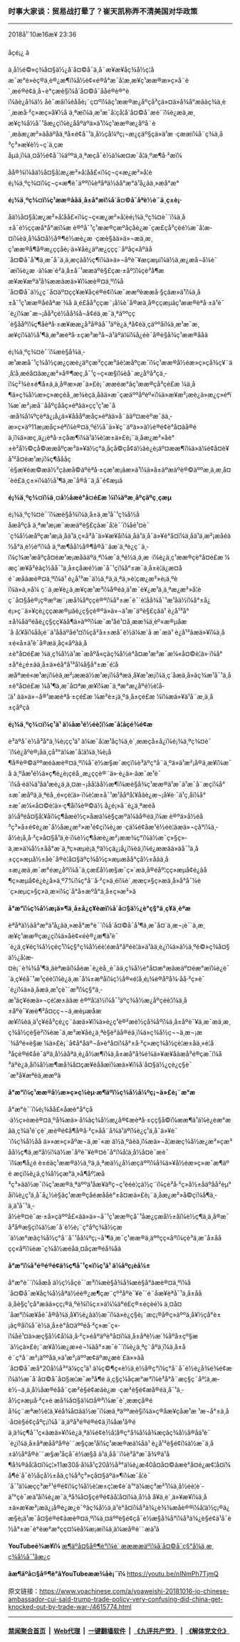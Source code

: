 ### 时事大家谈：贸易战打晕了？崔天凯称弄不清美国对华政策
------------------------

<div class="published">
 <span class="date" title="ä¸­å½æ¶é´">
  <time datetime="2018-10-16T23:36:40+08:00">
   2018å¹´10æ16æ¥ 23:36
  </time>
 </span>
</div>
<br/>
<div class="wsw">
 <span class="dateline">
  åçé¡¿ â
 </span>
 <p>
  ä¸­å½é©»ç¾å¤§ä½¿å´å¤©å¯ä¸å¨æ¥æ¥åç¾å½ç¦åæ¯æ°é»èç®ä¸è®¿æ¶ï¼å½è¢«é®å°æ¯å¦æ¸æ¥ç¹ææ®æ»ç»å¨è´¸æé®é¢ä¸å¬è°çæè§ï¼å´å¤©å¯ååé®è®°èï¼âè¿å¾ä½ åè¯æâï¼éååè¡¨ç¤ºï¼âç¹ææ®æ¿åºçå³ç­ä»¤ä»å¾å°æâãç¾ä¸­è´¸ææå·²ç»æç»­å¥½å ä¸ªæï¼ä¸­æ¹æ¯å¦çå¦å´å¤©å¯æè¨ï¼è¿æä¸æ¸æ¥ç¾å½å¯¹åæ¿ç­ï¼è¿ååºäºä»ä¹ï¼ç¹ææ®æ¿åºå¨è´¸æãæ¿æ²»ãåäºåä¸ªå±é¢å¯¹ä¸­å½çå¼ºç¡¬æ¿ç­äº§çä»ä¹æ ·çææï¼å¨ç¾ä¸­å³ç³»æ¥è½¬ç´ä¸çæåµä¸ï¼ä¸¤å½é¢å¯¼äººä¸ä¸ªæçå¯è½ä¼æ¤æ¯å¦ä¸ºæ¶å·²æï¼
 </p>
 <p>
  åå®¾ï¼åä½å¤§å­¦æ¿æ²»å­¦åå£«ï¼ç¬ç«æ¿æ²»å­¦èé¡¾ä¸ºç¾¤ï¼ç¬ç«æ¶è¯äººï¼èªåªä½ãå°æ°ä¹å¿ãä¸»æå°æ°
 </p>
 <div class="wsw__embed">
 </div>
 <p>
  <strong>
   é¡¾ä¸ºç¾¤ï¼ç¹ææ®ååä¸­å±å°æï¼å´å¤©å¯åªè½è¨ä¸ç±è¡·
  </strong>
 </p>
 <p>
  åä½å¤§å­¦æ¿æ²»å­¦åå£«ï¼ç¬ç«æ¿æ²»å­¦èé¡¾ä¸ºç¾¤è¯´ï¼ä¸­å±å¯è½ççæå°å°æï¼æ è®ºå¯¹ç¹ææ®çæºåç­å­è¿æ¯çæ­£çå³ç­èé½æ¯å¦æ­¤ï¼èä¸å¾å¤å½å®¶é½æè¿æ ·çæè§ãä»ä»¬æä¸æ¸ç¹ææ®å¶å®æ¿ç­çåè¡·ä»¥åè¿äºæ¿ç­çç¨åºåç«åºãå´å¤©å¯å¹¶ä¸æ¯å¯ä¸ä¸æçãå½ç¶ï¼ä»ä»¬åºè¯¥æçæµï¼ä½ä¸æ¿æå¬å¼è¯´æï¼è¿æ ·ä¼æ´é²ä¸­å±å¯¹ææäºè§£çæ·±åº¦ï¼çè³å¶ææ¥æ¥æºä¹å¾ææãæä»¥ï¼æè®¤ä¸ºï¼å´å¤©å¯ä½¿ç¨å¤äº¤ç­ç¥æ¥åç­é®é¢ï¼æ¯ææºèææå·§çãæ»ä¹ï¼ä¸­å±å¯¹ç¹ææ®åéåªæ´¾å ä¸é£åå³ç­çæ¨¡å¼è¯å®æä¸å®ççæµãç¹ææ®èªå·±ä¹è¯´è¿ï¼æ¯æ¬¡åå³ç­é½åå¾å¬å¢éä¸­æ¯ä¸ªäººçç´è§ååºï¼ç¶åèªå·±æ¥ææ¿å³å®ãå¯¹äºè¿ä¸ªå¢éä¸­çäººåï¼ä¸­æ¹æ¯æ¸æ¥çï¼ä½å¹¶ä¸æ³æèªå·±çæ³æ³å¬ä¹äºä¼ï¼å¿éè¯å®è§å¾ç¹ææ®ååã
 </p>
 <p>
  é¡¾ä¸ºç¾¤è¯´ï¼æè§å¾ä¸­æ¹ææå¯¹ç¾å½çæ¿ç­æè¿äºçæ³ççæ³ãè¦æåºçæ¯ï¼ç¹ææ®å½éæ»ç»çå¾ç¥¨ä¸å¦å¸æéå¤ãæ¿æ²»å®¶æç¸å¯¹ç¬ç«æ§ï¼èå¨æ¿åºå³ç­ä¸­ï¼ç²¾è±é¶å±ä¸ä¸å®æ»æ¯ä»£è¡¨ææéæ°ãç¹ææ®çå³ç­é£æ ¼ä¸å¶ä»ç¾å½æ»ç»æçéå¸¸æ¾èçä¸åãä»æ¯çæäººåºèº«ï¼ä»æ¥æ²¡æè¿ä»æ¿ç»éªï¼æ´æ²¡æå¨ååºçååç»éªãä»çç¹ç¹æ¯å·æå¾å¼ºçèªä¿¡å¿ä»¥åååºæåç»éªãä»å¨ãäº¤æèºæ¯ãä¸­æ»ç»äº11æ¡æåç»éªï¼è®¤ä¸ºé½å¯ä»¥ç¨äºä»»ä½é®é¢è°å¤ãå®éä¸ï¼ä»æç¸ä¿¡èªå·±çåæ¶ï¼ä¹ä¼è¦æ±ä»£è¡¨ä¸åæ¿æ²»åè°±è²å½©çå©ææåºçæ³ä»¥ä½ç°ä¸åçå©çå¢ä½ãè¿è¡äº¤ææ¶ï¼ä»ä¼é¢å¤è¥å¹²å¤éæ¹æ¡ï¼ç¶åå­åç´è§æ¥éæ©æä½³çãæå©äºèªå·±çæ¹æ¡ãæ»ä¹ï¼ä»å±äºæäºè®©äººæ¸ä¸æ¸å¤´èé£ä¸ç±»ï¼ä½å¹¶ä¸æ¯å®å¨ä¸å¯é¢æµã
 </p>
 <p>
  <strong>
   é¡¾ä¸ºç¾¤ï¼ä¸¤å½åæè°å¤é£æ ¼ï¼äºæ¸åºçäºç¸çæµ
  </strong>
 </p>
 <p>
  é¡¾ä¸ºç¾¤è¯´ï¼æè§å¾ï¼ä¸­å±ä¸æ¹å¯¹ç¾å½ååæåºçå ä¸ªæ¹æ¡æ¯ææäºè§£çãæ¯å¦è¯´ï¼åé¹¤è¯´ç¾å½æåºçæ¹æ¡ä¸åä¹ä¸ç«å³å¯ä»¥æ¥åï¼ä¸åä¹ä¸å¯ä»¥è°å¤ï¼ä¸åä¹ä¸æ²¡æåéä½å°ä¸è½è°ï¼å ä¸ºæ¶åå½å®¶å®å¨ãæ´ä¸ªè¿ç¨ä¸­ï¼ç¾æ¹æåºçå¤éæ¹æ¡æåãäºä¸ªï¼æ¯ä¸ªé½ä¸ä¸æ ·ï¼è¿ä¸ç¹ææ®çè°å¤é£æ ¼æç´æ¥å³èãç½åå¯¹ä¸­å±çåæé½æ¯å¯¹çï¼å°±æ¯ä¸­å±è¦ä¿æ¤åé¨æåãæè®¤ä¸ºï¼ä¹ è¿å¹³æ¯ä½ä¸ºä¸ä¸ªä¸»è¦çæ¿æ²»è¡ä¸ºèï¼ä»ä¸»å¼ ç¨ä¸æ¥è¿ä¸æ¥çæ¹æ³ï¼å®éä¸ä¹æ¯è¥¿æ¹ä¸ä¸ªæ¿æ²»å­¦èç¨å¤§åè®¡ç®æºæ¨¡æå¾åºççè®ºï¼å°±æ¯è¯´è¦åå¾å¯¹æ¹åä½ï¼å°±å¿é¡»ç¨ä»¥çè¿ççææ®µãè¿ç§çè®ºä»ä»¬ä¹æ¯äºè§£çãä¹ è¿å¹³å°±å¾åäºéåè¿ç§ç­ç¥ãå¶ä»äººï¼æ¯æ¹åé¹¤å¸ææ¾ä¸èº«æ®µåæ´å å¦¥åï¼åå¡é¨ä¹ååäºåé¹¤ï¼çå²å±±æå¯è½ä¼æ´å æ¯æä¹ è¿å¹³ãæä»¥ï¼ä¸­å±é«å±ä¹è¯å®æä¸åç«åºãä¸­å±è°å¤é£æ ¼ä¸ç¾å½ä¹æ¯æåºå«çãç¾å½è°å¤æ¹æ³æ¯æ¼«å¤©è¦ä»·ï¼å°±å°è¿é±ãä¸­å±ä»éå°å¹³å¼å§å°±æ¯é¦åæåºæé«æ¹æ¡ï¼èä¸æ²¡ææä½æ¹æ¡ï¼åªæä¸å¥æ¹æ¡ï¼ä¸ç´åæä¸å»ãç¾æ¹å¯¹ä¸­å±è°å¤é£æ ¼å¹¶ä¸æ¯å¤ªæ¸æ¥ï¼æ¯ä¸ªæ°æ¿åºé½è¦å­¦ä¹ ãä»ä»¬å®¹ææèªå·±çé£æ ¼æ³è±¡ä¸ºä¸­å±çé£æ ¼ï¼æä»¥ä¹å¨æ¸ä¸­å±çåºçã
 </p>
 <p>
  <strong>
   é¡¾ä¸ºç¾¤ï¼ç¹ä¹ ä¼åæ¹é½éè¦ï¼æ¯å¦åçé¾é¢æ
  </strong>
 </p>
 <p>
  è³äºå¯è½å³å°ä¸¾è¡çç¹ä¹ ä¼æ¯å¦æ¹åç¾ä¸­è´¸ææçå±å¿ï¼é¡¾ä¸ºç¾¤è¯´ï¼è¿åºè®¡åä¸­çå³°ä¼æ¯å¦ä¼ä¸¾è¡å¶å®è®©äººæéãæè®¤ä¸ºï¼å¯è½æ§æ¯æçï¼è³äºç°å¨ä¸ºä»ä¹æ²¡å®ä¸æ¥ï¼æ¯å ä¸ºåæ¹é½ä»ç¶è¿è¡çéå¸¸æ¿ççè®¨ä»·è¿ä»·ãæ¯æ¹è¯´ï¼å·éä¼ä¹åä¹æè¿ä¸ä¸¤æ¬¡åå¦ãå½æ¶ï¼æè§å¾ç¹ææ®ä¹æ¯ä¹æ¯å¨æçï¼å°±æ¯æåºä¸ä¸ªéå¸¸é«çè¦ä»·ï¼è¦æ±å¯¹æ¹ååºå¦¥åãè¿æ¬¡å¥è·¯ä¹ç¸åï¼å°±æ¯æ¼«å¤©è¦ä»·ç¶åï¼è®©ä½ å¿é¡»å¨è¿ä¸ªæéåä½åºéå¤§å¦¥åï¼ç¶åæè½ç»åæä¼è§çæºä¼ãå®éä¸ï¼æ è®ºä»å½éå³ç³»å±é¢è¿æ¯å½åæ¿æ²»æ¹é¢çï¼è¿æ ·çä¼é¢åæ¹é½éè¦ãæä»¬çå°ï¼ä¸­å½è¡å¸å·²ç»å¤§å¹ä¸è·ï¼è½ç¶åæè¿æ²¡ææ¾ç°ï¼ä½æ¯ç»§ç»­ä¸æ»ä¼å½±åå°æ´ä¸ªç»æµè¡ä¸ºä½çä¿¡å¿ï¼èä¸ï¼é¿ææâä»âå¯¹ä¸­å±çç»æµå½±åè¯å®è¦å¤§äºç¾å½ç»æµæåå°çå½±åãä¸­å±æ¿æä¸æ¯æ°éæ¿åºï¼å¯ä¸çæ­£å½æ§æ¯ç»´æä¸å®éåº¦çç»æµå¢é¿ãå¶ç»æµå¢é¿è¿å»ä¸º7%ï¼ç°å¨å·²ç»ä¸éï¼è´¸ææç»§ç»­æä¸å»å°å¯¼è´ç»æµç»§ç»­ä¸æ»ï¼ç´å°å±æºå°ä¸­å±ç»æ²»ã
 </p>
 <p>
  <strong>
   å°æ°ï¼ç¾å½æ¡ä»¶ä¸­å±å¿ç¥èæï¼å´å¤§ä½¿è°ç§°ä¸ç¥ä¸èªæ
  </strong>
 </p>
 <p>
  èªåªä½ãå°æ°ä¹å¿ãä¸»æå°æ°è¯´ï¼å´å¤©å¯å¹¶ä¸æ¯å¤´ä¸æ¬¡è¯´ä¸æ¸æ¥ç¹ææ®çæ¿ç­ï¼ä»åè¢«éè®¿æ¶ä¹è¯´è¿ä¸ç¥éç¾å½çéç¹ï¼ç§°ç¾å½éè¦éæå°åºéè¦ä»ä¹ãä¸è¿ï¼ä»ä½ä¸ºé©»ç¾å¤§ä½¿å¦æ­¤è¡¨è¾¾å¹¶ä¸âèªæâï¼åèæ¯è¿èå¸¸è¯ãä¸ç¾å½è°å¤æ°æãæäº¤éæ°æï¼è¿è¯´ä¸ç¥éå¯¹æ¹çéè¦ï¼è¿ä¸æ¯å¼±æºåï¼ç½å®«é¦å¸­é¡¾é®åºå¾·åå·²ç»è¯´è¿ï¼ä»ä¸åæä¸­æ¹çè¯´æ³ï¼ç§°ä¸­æ¹âç¥éæä»¬çè¦æ±âãæ è®ºå¦ä½ï¼å¯¹äºç¾å½æ¿åºçéè¦ï¼ä¸­å±åºè¯¥æè¶³å¤çç¬¬ä¸æèµæåææ¥ï¼èä¸ä¹ç¥éå³ç­è¿ç¨ãæä»¥ï¼ä»è¿ç¹è®²æè½çå¾åºï¼ä¸­å±åºè¯¥ä¸æ¯æä¸æ¸ç¾å½çè§è²ï¼èæ¯ä¸æ³æ¥åè¿ä¸ªè§è²ãå®éä¸ï¼ä»ç¾å½ç¬¬ä¸æ¬¡æ´¾åºé«è§æ ¼ä»£è¡¨å¢å°åäº¬å»è°å¤ï¼å°±å·²ç»æç¾å½çè¦æ±åä¸»è¦å³åçé®é¢åè¯äºä¸­å½ãåªä¸è¿å½æ¶ï¼ä¸­å±æå°å¾é¾ä»¥æ¥åãæå³é®çæ¯ï¼å³äºè¿ä¸åï¼å½æ¶æå¾å¤çæ¥éååæï¼æä»¥ï¼å´å¤§ä½¿çè¿ç§è¯´æ³å¥æªèä¸ææºã
 </p>
 <p>
  <strong>
   å°æ°ï¼ç¹ææ®å½æ»ç»ç¼èµ·æ¶äºï¼ç¾å½å¼ºç¡¬ä»£è¡¨æ°æ
  </strong>
 </p>
 <p>
  å°æ°è¯´ï¼é¡¾åå£«åæè°å°çå·ä½ç»èæè®¤ä¸ºå¾æä»·å¼ãç¾å½æ¿å®¢æèªå·±çç§å©ï¼ææ¶ä¹ä¼è¿èæ°æãä¸­ç¾ä¹é´çè´¸æé®é¢å¶å®å·²ç»å­å¨å¾ä¹äºï¼è¿ç¹ä¸å¯ä»¥è¯´ï¼ç¾å½åå ä»»æ»ç»åºæ¬ä¸æ¯«æ ä½ä¸ºãèä¸ï¼æä»¬å¦ææç¾å½æ¿æ²»çæ³åå½ç¶ä¸æ°å½ï¼ä½æ¯åºè¯¥è®¤è¯å°ï¼å¦ä¸­å½å¤è¯æè¯´ï¼æ¶å¿é è±éãç¹ææ®ä½ä¸ºä¸ä¸ªæä½¿å½æçäººï¼å¾ä»¥å½éæ»ç»æ¯æ¶äºé æçï¼è¿ä¸ç¾å½çæ°ä¸»å¶åº¦æå³ç³»ãä½æ¯ï¼ç¹ææ®ä¸ªäººä¹åæ¥äºç¬ç¹èéè¦çä½ç¨ï¼çè³å·²ç»å½±åäºåå²èµ°åï¼è¿ç¹ä¸å¯å¿½è§ãç¹ææ®çåéæååè°±å¤æä»£è¡¨ä¸åæ¿æ²»å©çï¼å¶ä¸­ä¸ä¹å¯¹ä¸­å½è®¤è¯æ·±å»çäººå£«ãä»ä»¬å¯¹ç¹ææ®çå¯¹åæ¿ç­æå½±åï¼è½ç¶ä¸ä¸å®æ¯å³å®æ§çï¼ä½æ¯å´è½è¡¨ç°åºç¾å½çæ´ä½æ°æãç¾å½ç°å¨å¯¹åå¼ºç¡¬å¹¶ä¸æ¯ç¹ææ®ä¸äººçç«åºï¼çè³ä¸æ¯å±ååçç«åºï¼èæ¯ç¾å½æéåä¸¤åçæ®éå¾åã
 </p>
 <p>
  <strong>
   å°æ°ï¼å³é®é®é¢ä¾ç¶å¯¹ç«ï¼ç¹ä¹ ä¼åºç¡èå¼±
  </strong>
 </p>
 <p>
  å°æ°è¯´ï¼åæå ä½ç½åçè¯´æ³ï¼æè§å¾å¾æè§å°ãæè®¤ä¸ºï¼å´å¤©å¯æ¥åç¾å½åªä½éè®¿æ¶çæ¨çº³åºè¯¥è¯´é¨åæ¥èªå¯¹ä¸­å±ååä¸åè§ç¹çå°æãä»çç¡®ä¸ºé¾ï¼ç±»ä¼¼äºé£ç®±éçèé¼ ä¸¤å¤´åæ°ï¼æ¥å­è¯å®å¾ä¸å¥½è¿ãä½æ¯ï¼ä»è¿ç§è¡¨æç¡®å®ç»äººä¸å¥½çå°è±¡ãç®åï¼å¯è½ä¸­å±è°å¤äººéå·²ç»æ¯ç«­ï¼åé¹¤ä»æç§å½¢å¼ä¸å·²ç»éåºäºè°å¤ï¼ä¸­å±åªè½æ´¾åºå±çº§æ´ä½çä»£è¡¨æ¥å½æ¿æ­»é¬¼ãå°±æ¯è¯´ï¼è¿ä¸ªç¨åºä¸­ï¼ä¸­å±åé¨ç°å¨æ²¡äººåä¸»ä¹æ²¡äººæ¢äºæ¿æè´£ä»»ãå´å¤©å¯æå°20å½å³°ä¼çç¹ä¹ ä¼ç©¶ç«è½ä¸è½å®ç°ï¼ç°å¨å¯è½è¿å¾é¾é¢æï¼ä½æ¯å´å¤©å¯å¤§æ¦æ¯æ³å¶é ä¸ç§ç¼åçæ°æ°ï¼è³å°å¨æç§ç¨åº¦ä¸æ­è½¬ä¸ä¸å½åæ®éå­å¨çæ²è§é¢æãè¿æ ·çæ²è§é¢æå®éä¸å¯¹ä¸­å½ç»æµå·²ç»é æå¾å¤§ä¼¤å®³ï¼æ¯è´¸ææçå®éå¾ç¨æªæ½è¦ä¸¥éå¾å¤ãä½æ¯ï¼æä¸ªäººæè§ï¼ä»ç®åæ¥çåæ¹æ ¹æ¬å°±ä¸å·å¤è§é¢çåºç¡ï¼å¨ä¸äºå³é®é®é¢ä¸ï¼åæ¹å®éä¸ä¾ç¶å¯¹ç«ãæä»¥ï¼è¿ä¸ªä¼é¢è½å¦å®ç°å¾å¼å¾æçãç¾å½å®åä¹è¯´è¿ï¼ä¸­å±åªæååºå®è´¨æ§çæ¹åï¼ç¹ææ®æä¼åä¹ è¿å¹³è§é¢ï¼ä½æ¯ä¸­å±ä½åºå®è´¨æ§æ¹åçå¯è½æ§å ä¹ä¸å­å¨ï¼è³å°æ¯å¾®ä¹å¶å¾®ãå¦å¤ï¼ç¦»11æ30å·å¼å¹ç20å½å³°ä¼è¿æ40å¤å¤©ãæè°å¤é¿æ¢¦å¤ï¼å¶é´å¯è½åçå½±åä¸­ç¾å³ç³»çå¤§äºä»¶ï¼æ¯å¦è¯´å¯¹ä¼æçç³æ²¹é®é¢ï¼ç¾å½è¦æ±ç¦æ­¢è´­ä¹°ä¼æç³æ²¹ï¼ä¸­å½éè¦è´­ä¹°çè¯æä¹åï¼è¿æ¯ä¸ªå¾å¤§çé®é¢ãå¦å¤ï¼ä¸­å½å å¥ä¸è´¸ä»¥æ¥ï¼ä¸­å±ä»æ¥æ²¡æä¿¡å®è¿æ¿è¯ºãç¾å½ä¸ä¹è°å¤ï¼å³ä¾¿è¾¾æåè®®ï¼å¦ä½ç¡®ä¿æ§è¡ä¹æ¯å¤§é®é¢ãæè®¤ä¸ºï¼ä¸¤äººè§é¢çå¯è½æ§å¾å°ï¼å³ä¾¿è§é¢ä¹å¯è½å°±æ¯è°èæ°æ°çç¤¼èå¼æ¡æï¼ä¸ä¼æå®è´¨æä¹ã
 </p>
 <p>
  <strong>
   YouTubeé¾æ¥ï¼
  </strong>
  <a class="wsw__a" href="https://youtu.be/atVV1ulFXMo">
   æ¶äºå¤§å®¶è°ï¼è´¸ææææäºï¼å´å¤©å¯ç§°å¼ä¸æ¸ç¾å½å¯¹åæ¿ç­
  </a>
 </p>
 <p>
  <strong>
   ãæ¶äºå¤§å®¶è°ãYouTubeæ­æ¾åè¡¨ï¼
  </strong>
  <a class="wsw__a" href="https://youtu.be/nINmPh7TjmQ" target="_blank">
   https://youtu.be/nINmPh7TjmQ
  </a>
 </p>
 <div class="clear">
 </div>
 <div class="mediaReplacer externalMedia">
  <div class="c-sticky-container">
   <div class="c-sticky-element" data-sp_api="youtube">
    <span class="c-sticky-element__close-el c-sticky-element__swipe-el ta-c" title="å³é­">
     <span class="ico ico-close m-0">
     </span>
    </span>
    <div class="external-content-placeholder">
    </div>
    <script>
    </script>
   </div>
  </div>
 </div>
 <p>
 </p>
 <p>
 </p>
</div>

原文链接：https://www.voachinese.com/a/voaweishi-20181016-io-chinese-ambassador-cui-said-trump-trade-policy-very-confusing-did-china-get-knocked-out-by-trade-war-/4615774.html


------------------------
#### [禁闻聚合首页](https://github.com/gfw-breaker/banned-news/blob/master/README.md) &nbsp;|&nbsp; [Web代理](https://github.com/gfw-breaker/open-proxy/blob/master/README.md) &nbsp;|&nbsp;  [一键翻墙软件](https://github.com/gfw-breaker/nogfw/blob/master/README.md) &nbsp;|&nbsp; [《九评共产党》](https://github.com/gfw-breaker/9ping.md/blob/master/README.md#九评之一评共产党是什么) &nbsp;|&nbsp; [《解体党文化》](https://github.com/gfw-breaker/jtdwh.md/blob/master/README.md#绪论)